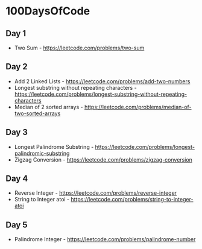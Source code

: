# 100DaysOfCode

## Day 1

- Two Sum - https://leetcode.com/problems/two-sum

## Day 2

- Add 2 Linked Lists - https://leetcode.com/problems/add-two-numbers
- Longest substring without repeating characters - https://leetcode.com/problems/longest-substring-without-repeating-characters
- Median of 2 sorted arrays - https://leetcode.com/problems/median-of-two-sorted-arrays

## Day 3

- Longest Palindrome Substring - https://leetcode.com/problems/longest-palindromic-substring
- Zigzag Conversion - https://leetcode.com/problems/zigzag-conversion

## Day 4

- Reverse Integer - https://leetcode.com/problems/reverse-integer
- String to Integer atoi - https://leetcode.com/problems/string-to-integer-atoi

## Day 5

- Palindrome Integer - https://leetcode.com/problems/palindrome-number
